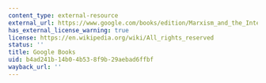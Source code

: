```yaml
---
content_type: external-resource
external_url: https://www.google.com/books/edition/Marxism_and_the_Interpretation_of_Cultur/rtpgMCVSopIC?hl=en&gbpv=1
has_external_license_warning: true
license: https://en.wikipedia.org/wiki/All_rights_reserved
status: ''
title: Google Books
uid: b4ad241b-14b0-4b53-8f9b-29aebad6ffbf
wayback_url: ''
---
```

